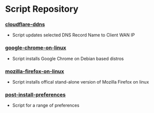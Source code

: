 # Script Repository

### [cloudflare-ddns](../master/cloudflare-ddns.sh)
 * Script updates selected DNS Record Name to Client WAN IP

### [google-chrome-on-linux](../master/google-chrome-on-linux.sh)
 * Script installs Google Chrome on Debian based distros

### [mozilla-firefox-on-linux](../master/mozilla-firefox-on-linux.sh)
 * Script installs offical stand-alone version of Mozilla Firefox on linux

### [post-install-preferences](../master/post-install-preferences.sh)
 * Script for a range of preferences
